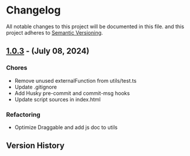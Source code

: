 # Changelog

All notable changes to this project will be documented in this file.
and this project adheres to [Semantic Versioning](https://semver.org/spec/v2.0.0.html).

## [1.0.3] - (July 08, 2024)

### Chores

- Remove unused externalFunction from utils/test.ts
- Update .gitignore
- Add Husky pre-commit and commit-msg hooks
- Update script sources in index.html

### Refactoring

- Optimize Draggable and add js doc to utils

## Version History

[1.0.3]: https://github.com///releases/tag/v1.0.3

